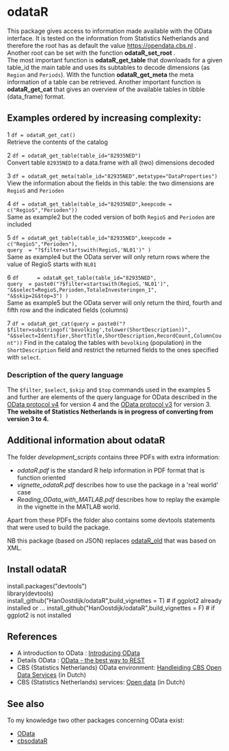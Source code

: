 # odataR

This package gives access to information made available with the OData interface.
It is tested on the information from Statistics Netherlands and therefore the root has as default the value https://opendata.cbs.nl .  
Another root can be set with the function **odataR_set_root** .  
The most important function is **odataR_get_table** that downloads for a given table_id the main table and uses its subtables to decode dimensions (as `Region` and `Periods`).  With the function **odataR_get_meta** the meta information of a table can be retrieved. Another important function is **odataR_get_cat** that gives an overview of the available tables in tibble (data_frame) format.
  
## Examples ordered by increasing complexity:

1 `df = odataR_get_cat()`  
Retrieve the contents of the catalog  

2 `df = odataR_get_table(table_id="82935NED")`  
Convert table `82935NED` to a data.frame with all (two) dimensions decoded 

3 `df = odataR_get_meta(table_id="82935NED",metatype="DataProperties")`  
View the information about the fields in this table:  the two dimensions are `RegioS` and `Perioden`  
  
4 `df = odataR_get_table(table_id="82935NED",keepcode = c("RegioS","Perioden"))`  
Same as example2 but the coded version of both `RegioS` and `Perioden` are included  
  
5 `df = odataR_get_table(table_id="82935NED",keepcode = c("RegioS","Perioden"),`  
    `query  = "?$filter=startswith(RegioS,'NL01')" )`  
Same as example4 but the OData server will only return rows where the value of RegioS starts with `NL01`  
  
6 `df      = odataR_get_table(table_id="82935NED",`  
    `query  = paste0("?$filter=startswith(RegioS,'NL01')",`  
                   `"&$select=RegioS,Perioden,TotaleInvesteringen_1",`   
                   `"&$skip=2&$top=3") )`  
Same as example5 but the OData server will only return the third, fourth and fifth row and the indicated fields (columns)

7 `df = odataR_get_cat(query = paste0("?$filter=substringof('bevolking',tolower(ShortDescription))",`
  `"&$select=Identifier,ShortTitle,ShortDescription,RecordCount,ColumnCount"))` 
Find in the catalog the tables with `bevolking` (population) in the `ShortDescription` field and restrict the returned fields to the ones specified with `select`.

### Description of the query language
The `$filter`, `$select`, `$skip` and `$top` commands used in the examples 5 and further are elements of the query language for OData described in the [OData protocol v4](http://docs.oasis-open.org/odata/odata/v4.0/odata-v4.0-part1-protocol.html) for version 4 and the 
[OData protocol v3](http://www.odata.org/documentation/odata-version-3-0/odata-version-3-0-core-protocol/) for version 3. **The website of Statistics Netherlands is in progress of converting from version 3 to 4.**

## Additional information about odataR
The folder *development_scripts* contains three PDFs with extra information:  

* *odataR.pdf* is the standard R help information in PDF format that is function oriented
* *vignette_odataR.pdf* describes how to use the package in a 'real world' case
* *Reading_OData_with_MATLAB.pdf* describes how to replay the example in the vignette in the MATLAB world.

Apart from these PDFs the folder also contains some devtools statements that were used to build the package.

NB this package (based on JSON) replaces [odataR_old](https://github.com/HanOostdijk/odataR_old.git) that was based on XML.

## Install odataR

install.packages("devtools")  
library(devtools)  
install_github("HanOostdijk/odataR",build_vignettes = T) # if ggplot2 already installed or ...
install_github("HanOostdijk/odataR",build_vignettes = F) # if ggplot2 is not installed

## References
- A introduction to OData :
[Introducing OData](https://msdn.microsoft.com/en-us/data/hh237663.aspx) 
- Details OData :
[OData - the best way to REST](http://www.odata.org/)
- CBS (Statistics Netherlands) OData environment: 
[Handleiding CBS Open Data Services](https://www.cbs.nl/-/media/statline/documenten/handleiding-cbs-opendata-services.pdf?la=nl-nl) (in Dutch)
- CBS (Statistics Netherlands) services:
[Open data](https://www.cbs.nl/nl-nl/onze-diensten/open-data) (in Dutch)

## See also
To my knowledge two other packages concerning OData exist: 

- [OData](https://cran.r-project.org/web/packages/OData)  
- [cbsodataR](https://cran.r-project.org/web/packages/cbsodataR)

